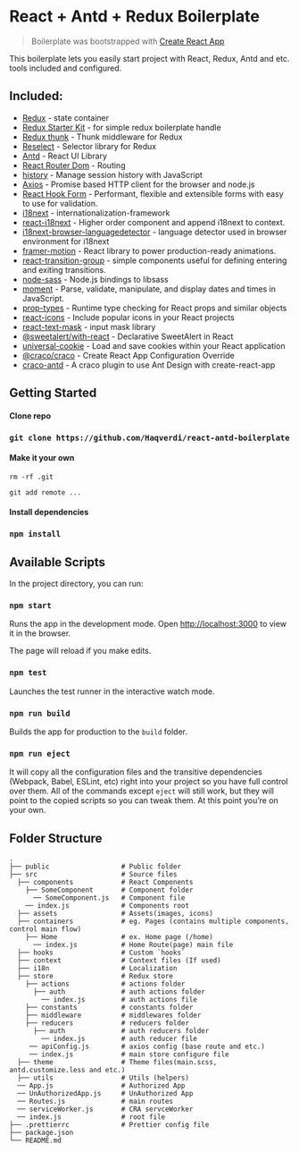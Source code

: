 # React + Antd + Redux Boilerplate

> Boilerplate was bootstrapped with [Create React App](https://github.com/facebook/create-react-app)

This boilerplate lets you easily start project with React, Redux, Antd and etc. tools included and configured.

## Included:

- [Redux](https://redux.js.org/api/api-reference) - state container
- [Redux Starter Kit](https://redux-starter-kit.js.org/) - for simple redux boilerplate handle
- [Redux thunk](https://github.com/reduxjs/redux-thunk) - Thunk middleware for Redux
- [Reselect](https://github.com/reduxjs/reselect) - Selector library for Redux
- [Antd](https://ant.design/docs/react/introduce) - React UI Library
- [React Router Dom](https://reacttraining.com/react-router/web/api/BrowserRouter) - Routing
- [history](https://github.com/ReactTraining/history) - Manage session history with JavaScript
- [Axios](https://github.com/axios/axios) - Promise based HTTP client for the browser and node.js
- [React Hook Form](https://react-hook-form.com/) - Performant, flexible and extensible forms with easy to use for validation.
- [i18next](https://www.i18next.com/) - internationalization-framework
- [react-i18next](https://github.com/i18next/react-i18next) - Higher order component and append i18next to context.
- [i18next-browser-languagedetector](https://github.com/i18next/i18next-browser-languageDetector) - language detector used in browser environment for i18next
- [framer-motion](https://www.framer.com/motion/) - React library to power production-ready animations.
- [react-transition-group](https://reactcommunity.org/react-transition-group/) - simple components useful for defining entering and exiting transitions.
- [node-sass](https://github.com/sass/node-sass) - Node.js bindings to libsass
- [moment](https://momentjs.com/docs/) - Parse, validate, manipulate, and display dates and times in JavaScript.
- [prop-types](https://github.com/facebook/prop-types) - Runtime type checking for React props and similar objects
- [react-icons](https://react-icons.netlify.com/#/) - Include popular icons in your React projects
- [react-text-mask](https://www.npmjs.com/package/react-text-mask) - input mask library
- [@sweetalert/with-react](https://github.com/chentsulin/sweetalert-react) - Declarative SweetAlert in React
- [universal-cookie](https://github.com/reactivestack/cookies) - Load and save cookies within your React application
- [@craco/craco](https://github.com/sharegate/craco) - Create React App Configuration Override
- [craco-antd](https://github.com/DocSpring/craco-antd) - A craco plugin to use Ant Design with create-react-app

## Getting Started

#### Clone repo

### `git clone https://github.com/Haqverdi/react-antd-boilerplate`

#### Make it your own

`rm -rf .git`

`git add remote ...`

#### Install dependencies

### `npm install`

## Available Scripts

In the project directory, you can run:

### `npm start`

Runs the app in the development mode.
Open [http://localhost:3000](http://localhost:3000) to view it in the browser.

The page will reload if you make edits.

### `npm test`

Launches the test runner in the interactive watch mode.

### `npm run build`

Builds the app for production to the `build` folder.

### `npm run eject`

It will copy all the configuration files and the transitive dependencies (Webpack, Babel, ESLint, etc) right into your project so you have full control over them. All of the commands except `eject` will still work, but they will point to the copied scripts so you can tweak them. At this point you’re on your own.

## Folder Structure

    .
    ├── public                  # Public folder
    ├── src                     # Source files
      ├── components            # React Components
        ├── SomeComponent       # Component folder
          ── SomeComponent.js   # Component file
        ── index.js             # Components root
      ├── assets                # Assets(images, icons)
      ├── containers            # eg. Pages (contains multiple components, control main flow)
        ├── Home                # ex. Home page (/home)
          ── index.js           # Home Route(page) main file
      ├── hooks                 # Custom `hooks`
      ├── context               # Context files (If used)
      ├── i18n                  # Localization
      ├── store                 # Redux store
        ├── actions             # actions folder
          ├── auth              # auth actions folder
            ── index.js         # auth actions file
        ├── constants           # constants folder
        ├── middleware          # middlewares folder
        ├── reducers            # reducers folder
          ├── auth              # auth reducers folder
            ── index.js         # auth reducer file
         ── apiConfig.js        # axios config (base route and etc.)
         ── index.js            # main store configure file
      ├── theme                 # Theme files(main.scss, antd.customize.less and etc.)
      ├── utils                 # Utils (helpers)
      ── App.js                 # Authorized App
      ── UnAuthorizedApp.js     # UnAuthorized App
      ── Routes.js              # main routes
      ── serviceWorker.js       # CRA servceWorker
      ── index.js               # root file
    ├── .prettierrc             # Prettier config file
    ├── package.json
    └── README.md
